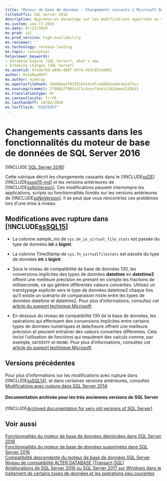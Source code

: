 ```yaml
---
title: 'Moteur de base de données : Changements cassants | Microsoft Docs'
titleSuffix: SQL Server 2016
description: Apprenez-en davantage sur les modifications apportées au moteur de base de données dans SQL Server 2016 (13.x) et versions antérieures qui pourraient altérer la fonctionnalité de version précédente lors de la mise à niveau.
ms.custom: seo-lt-2019
ms.date: 07/22/2020
ms.prod: sql
ms.prod_service: high-availability
ms.reviewer: ''
ms.technology: release-landing
ms.topic: conceptual
helpviewer_keywords:
- Database Engine [SQL Server], what's new
- breaking changes [SQL Server]
ms.assetid: 47edefbd-a09b-4087-937a-453cd5c6e061
author: MikeRayMSFT
ms.author: mikeray
ms.openlocfilehash: 30d666e4793501831dc4fc4a06d3ae6c4a24f3cc
ms.sourcegitcommit: 2f868a77903c1f1c4cecf4ea1c181deee12d5b15
ms.translationtype: HT
ms.contentlocale: fr-FR
ms.lasthandoff: 10/02/2020
ms.locfileid: "91670357"
---
```

# <a name="breaking-changes-to-database-engine-features-in-sql-server-2016"></a>Changements cassants dans les fonctionnalités du moteur de base de données de SQL Server 2016

[!INCLUDE [SQL Server 2016](../includes/applies-to-version/sqlserver2016.md)]  

  Cette rubrique décrit les changements cassants dans le [!INCLUDE[ssDE](../includes/ssde-md.md)] [!INCLUDE[sssql15-md](../includes/sssql15-md.md)] et les versions antérieures de [!INCLUDE[ssNoVersion](../includes/ssnoversion-md.md)]. Ces modifications peuvent interrompre les applications, scripts ou fonctionnalités fondés sur les versions antérieures de [!INCLUDE[ssNoVersion](../includes/ssnoversion-md.md)]. Il se peut que vous rencontriez ces problèmes lors d'une mise à niveau.  
  
##  <a name="breaking-changes-in-sssql15"></a><a name="SQL15"></a> Modifications avec rupture dans [!INCLUDE[ssSQL15](../includes/sssql15-md.md)]  
  
-   La colonne *sample_ms* de `sys.dm_io_virtual_file_stats` est passée du type de données **int** à **bigint**.  
  
-   La colonne *TimeStamp* de `sys.fn_virtualfilestats` est passée du type de données **int** à **bigint**.  

-   Sous le niveau de compatibilité de base de données 130, les conversions implicites des types de données **datetime** en **datetime2** offrent une meilleure précision en prenant en compte les fractions de milliseconde, ce qui génère différentes valeurs converties. Utilisez un transtypage explicite vers le type de données datetime2 chaque fois qu’il existe un scénario de comparaison mixte entre les types de données datetime et datetime2. Pour plus d’informations, consultez cet [article du support technique Microsoft](https://support.microsoft.com/help/4010261).

-   En dessous du niveau de compatibilité 130 de la base de données, les opérations qui effectuent des conversions implicites entre certains types de données numériques et date/heure offrent une meilleure précision et peuvent entraîner des valeurs converties différentes. Cela inclut l’utilisation de fonctions qui requièrent des calculs comme, par exemple, `DATEDIFF` et `ROUND`. Pour plus d’informations, consultez cet [article du support technique Microsoft](https://support.microsoft.com/help/4010261).

## <a name="previous-versions"></a><a name="previous-versions"></a> Versions précédentes  

Pour plus d’informations sur les modifications avec rupture dans [!INCLUDE[ssSQL14](../includes/sssql14-md.md)], et dans certaines versions antérieures, consultez [Modifications avec rupture dans SQL Server 2014](/previous-versions/sql/2014/database-engine/breaking-changes-to-database-engine-features-in-sql-server-2016).

#### <a name="archived-documentation-for-very-old-versions-of-sql-server"></a>Documentation archivée pour les très anciennes versions de SQL Server

[!INCLUDE[Archived documentation for very old versions of SQL Server](../includes/paragraph-content/previous-versions-archive-documentation-sql-server.md)]

## <a name="see-also"></a>Voir aussi  
 [Fonctionnalités du moteur de base de données dépréciées dans SQL Server 2016](../database-engine/deprecated-database-engine-features-in-sql-server-2016.md)   
 [Fonctionnalités du moteur de base de données supprimées dans SQL Server 2016](./discontinued-database-engine-functionality-in-sql-server.md)   
 [Compatibilité descendante du moteur de base de données SQL Server](./discontinued-database-engine-functionality-in-sql-server.md)   
 [Niveau de compatibilité ALTER DATABASE &#40;Transact-SQL&#41;](../t-sql/statements/alter-database-transact-sql-compatibility-level.md)   
 [Améliorations de SQL Server 2016 ou SQL Server 2017 sur Windows dans le traitement de certains types de données et les opérations peu courantes](https://support.microsoft.com/help/4010261)